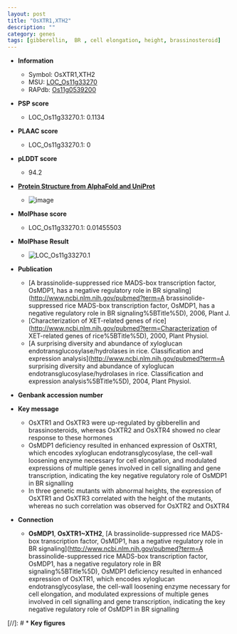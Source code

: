 ```yaml
---
layout: post
title: "OsXTR1,XTH2"
description: ""
category: genes
tags: [gibberellin,  BR , cell elongation, height, brassinosteroid]
---
```


* **Information**  
    + Symbol: OsXTR1,XTH2  
    + MSU: [LOC_Os11g33270](http://rice.plantbiology.msu.edu/cgi-bin/ORF_infopage.cgi?orf=LOC_Os11g33270)  
    + RAPdb: [Os11g0539200](http://rapdb.dna.affrc.go.jp/viewer/gbrowse_details/irgsp1?name=Os11g0539200)  

* **PSP score**  
    + LOC_Os11g33270.1: 0.1134 

* **PLAAC score**  
    + LOC_Os11g33270.1: 0 

* **pLDDT score**
    + 94.2

* **[Protein Structure from AlphaFold and UniProt](https://www.uniprot.org/uniprotkb/Q2R336/entry#structure)**
    + ![image](https://ricepsp.github.io/images/Q2/AF-Q2R336-F1.png)

* **MolPhase score**
    + LOC_Os11g33270.1: 0.01455503

* **MolPhase Result**
    + ![LOC_Os11g33270.1](https://304243504.github.io/Pictures/LOC_Os11g/LOC_Os11g33270.1.png)

* **Publication**  
    + [A brassinolide-suppressed rice MADS-box transcription factor, OsMDP1, has a negative regulatory role in BR signaling](http://www.ncbi.nlm.nih.gov/pubmed?term=A brassinolide-suppressed rice MADS-box transcription factor, OsMDP1, has a negative regulatory role in BR signaling%5BTitle%5D), 2006, Plant J.
    + [Characterization of XET-related genes of rice](http://www.ncbi.nlm.nih.gov/pubmed?term=Characterization of XET-related genes of rice%5BTitle%5D), 2000, Plant Physiol.
    + [A surprising diversity and abundance of xyloglucan endotransglucosylase/hydrolases in rice. Classification and expression analysis](http://www.ncbi.nlm.nih.gov/pubmed?term=A surprising diversity and abundance of xyloglucan endotransglucosylase/hydrolases in rice. Classification and expression analysis%5BTitle%5D), 2004, Plant Physiol.

* **Genbank accession number**  

* **Key message**  
    + OsXTR1 and OsXTR3 were up-regulated by gibberellin and brassinosteroids, whereas OsXTR2 and OsXTR4 showed no clear response to these hormones
    + OsMDP1 deficiency resulted in enhanced expression of OsXTR1, which encodes xyloglucan endotransglycosylase, the cell-wall loosening enzyme necessary for cell elongation, and modulated expressions of multiple genes involved in cell signalling and gene transcription, indicating the key negative regulatory role of OsMDP1 in BR signalling
    + In three genetic mutants with abnormal heights, the expression of OsXTR1 and OsXTR3 correlated with the height of the mutants, whereas no such correlation was observed for OsXTR2 and OsXTR4

* **Connection**  
    + __OsMDP1__, __OsXTR1~XTH2__, [A brassinolide-suppressed rice MADS-box transcription factor, OsMDP1, has a negative regulatory role in BR signaling](http://www.ncbi.nlm.nih.gov/pubmed?term=A brassinolide-suppressed rice MADS-box transcription factor, OsMDP1, has a negative regulatory role in BR signaling%5BTitle%5D), OsMDP1 deficiency resulted in enhanced expression of OsXTR1, which encodes xyloglucan endotransglycosylase, the cell-wall loosening enzyme necessary for cell elongation, and modulated expressions of multiple genes involved in cell signalling and gene transcription, indicating the key negative regulatory role of OsMDP1 in BR signalling

[//]: # * **Key figures**  


